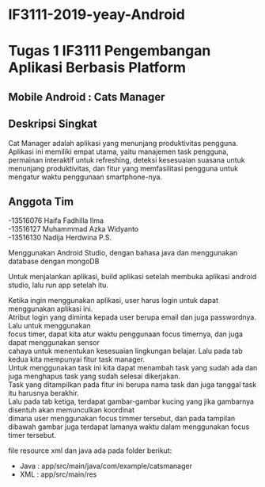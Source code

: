 # IF3111-2019-yeay-Android
# Tugas 1 IF3111 Pengembangan Aplikasi Berbasis Platform
## Mobile Android : Cats Manager

## Deskripsi Singkat
Cat Manager adalah aplikasi yang menunjang produktivitas pengguna. Aplikasi ini memiliki empat utama, yaitu manajemen task pengguna, permainan interaktif untuk refreshing, deteksi kesesuaian suasana untuk menunjang produktivitas, dan fitur yang memfasilitasi pengguna untuk mengatur waktu penggunaan smartphone-nya.

## Anggota Tim
-13516076 Haifa Fadhilla Ilma<br>
-13516127 Muhammmad Azka Widyanto<br>
-13516130 Nadija Herdwina P.S. <br>


Menggunakan Android Studio, dengan bahasa java dan menggunakan database dengan mongoDB<br>

Untuk menjalankan aplikasi, build aplikasi setelah membuka aplikasi android studio,  lalu run app setelah itu. 

Ketika ingin menggunakan aplikasi, user harus login untuk dapat menggunakan aplikasi ini.<br>
Atribut login yang diminta kepada user berupa email dan juga passwordnya. Lalu untuk menggunakan<br>
focus timer, dapat kita atur waktu penggunaan focus timernya, dan juga dapat menggunakan sensor <br>
cahaya untuk menentukan kesesuaian lingkungan belajar. Lalu pada tab kedua kita mempunyai fitur task manager.<br>
Untuk menggunakan task ini kita dapat  menambah task yang sudah ada dan juga menghapus task yang sudah selesai dikerjakan. <br>
Task yang ditampilkan pada fitur ini berupa nama task dan juga tanggal task itu harusnya berakhir.<br>
Lalu pada tab ketiga, terdapat gambar-gambar kucing yang jika gambarnya disentuh akan memunculkan koordinat<br>
dimana user menggunakan focus timmer tersebut, dan pada tampilan dibawah gambar juga terdapat lamanya waktu dalam menggunakan focus timer tersebut.



file resource xml dan java ada pada folder berikut: <br>
- Java : app/src/main/java/com/example/catsmanager
- XML  : app/src/main/res

